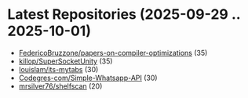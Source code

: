 # Latest Repositories (2025-09-29 .. 2025-10-01)

- [FedericoBruzzone/papers-on-compiler-optimizations](https://github.com/FedericoBruzzone/papers-on-compiler-optimizations) (35)
- [killop/SuperSocketUnity](https://github.com/killop/SuperSocketUnity) (35)
- [louislam/its-mytabs](https://github.com/louislam/its-mytabs) (30)
- [Codegres-com/Simple-Whatsapp-API](https://github.com/Codegres-com/Simple-Whatsapp-API) (30)
- [mrsilver76/shelfscan](https://github.com/mrsilver76/shelfscan) (20)
